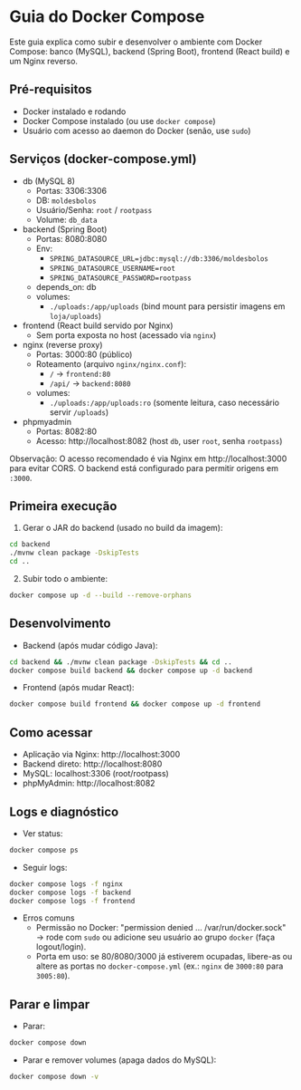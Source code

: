 # Guia do Docker Compose

Este guia explica como subir e desenvolver o ambiente com Docker Compose: banco (MySQL), backend (Spring Boot), frontend (React build) e um Nginx reverso.

## Pré‑requisitos
- Docker instalado e rodando
- Docker Compose instalado (ou use `docker compose`)
- Usuário com acesso ao daemon do Docker (senão, use `sudo`)

## Serviços (docker-compose.yml)
- db (MySQL 8)
  - Portas: 3306:3306
  - DB: `moldesbolos`
  - Usuário/Senha: `root` / `rootpass`
  - Volume: `db_data`
- backend (Spring Boot)
  - Portas: 8080:8080
  - Env:
    - `SPRING_DATASOURCE_URL=jdbc:mysql://db:3306/moldesbolos`
    - `SPRING_DATASOURCE_USERNAME=root`
    - `SPRING_DATASOURCE_PASSWORD=rootpass`
  - depends_on: db
  - volumes:
    - `./uploads:/app/uploads` (bind mount para persistir imagens em `loja/uploads`)
- frontend (React build servido por Nginx)
  - Sem porta exposta no host (acessado via `nginx`)
- nginx (reverse proxy)
  - Portas: 3000:80 (público)
  - Roteamento (arquivo `nginx/nginx.conf`):
    - `/`  -> `frontend:80`
    - `/api/` -> `backend:8080`
  - volumes:
    - `./uploads:/app/uploads:ro` (somente leitura, caso necessário servir `/uploads`)
- phpmyadmin
  - Portas: 8082:80
  - Acesso: http://localhost:8082 (host `db`, user `root`, senha `rootpass`)

Observação: O acesso recomendado é via Nginx em http://localhost:3000 para evitar CORS. O backend está configurado para permitir origens em `:3000`.

## Primeira execução
1) Gerar o JAR do backend (usado no build da imagem):
```bash
cd backend
./mvnw clean package -DskipTests
cd ..
```
2) Subir todo o ambiente:
```bash
docker compose up -d --build --remove-orphans
```

## Desenvolvimento
- Backend (após mudar código Java):
```bash
cd backend && ./mvnw clean package -DskipTests && cd ..
docker compose build backend && docker compose up -d backend
```
- Frontend (após mudar React):
```bash
docker compose build frontend && docker compose up -d frontend
```

## Como acessar
- Aplicação via Nginx: http://localhost:3000
- Backend direto: http://localhost:8080
- MySQL: localhost:3306 (root/rootpass)
- phpMyAdmin: http://localhost:8082

## Logs e diagnóstico
- Ver status:
```bash
docker compose ps
```
- Seguir logs:
```bash
docker compose logs -f nginx
docker compose logs -f backend
docker compose logs -f frontend
```
- Erros comuns
  - Permissão no Docker: "permission denied ... /var/run/docker.sock" → rode com `sudo` ou adicione seu usuário ao grupo `docker` (faça logout/login).
  - Porta em uso: se 80/8080/3000 já estiverem ocupadas, libere-as ou altere as portas no `docker-compose.yml` (ex.: `nginx` de `3000:80` para `3005:80`).

## Parar e limpar
- Parar:
```bash
docker compose down
```
- Parar e remover volumes (apaga dados do MySQL):
```bash
docker compose down -v
```
